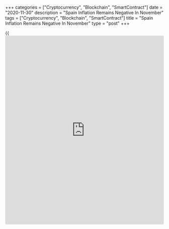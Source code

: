 +++
categories = ["Cryptocurrency", "Blockchain", "SmartContract"]
date = "2020-11-30"
description = "Spain Inflation Remains Negative In November"
tags = ["Cryptocurrency", "Blockchain", "SmartContract"]
title = "Spain Inflation Remains Negative In November"
type = "post"
+++

{{<iframe id="large-banner" src="https://www.bounty.group/#slide=3.0" width="100%" height="600" scrolling="no" style="border: 0px solid rgb(216, 221, 230); border-radius: 3px;">}}

Spain consumer prices continued to decline in November, preliminary data
from the statistical office INE revealed Monday.

Consumer prices dropped 0.8 percent on a yearly basis, the same rate of
decrease as seen in October. Prices have been falling since last April.

Similarly, harmonized consumer prices fell 0.9 percent. Economists had
forecast prices to decline 0.8 percent after easing 0.9 percent in
October.

Month-on-month, consumer prices gained 0.2 percent but weaker than
October's 0.5 percent rise. Likewise, harmonized inflation slowed to 0.1
percent from 0.3 percent. Final data is due on December 11.

Data showed that electricity prices increased this year and food and
non-alcoholic beverages declined 0.9 percent in November from October.

For comments and feedback [contact](https://www.playgroundfx.com/contact/): editorial@rtt[news](https://www.letsplayfx.com/blog/forex-news-website/).com

[Economic News][1]

 **What parts of the world are seeing the best (and worst) economic
performances lately? Click[here][2] to check out our [Econ Scorecard][2]
and find out! See up-to-the-moment [ranking](https://www.playgroundfx.com/blog/crypto-exchange-ranking/)s for the best and worst
performers in [GDP][3], [unemployment rate][4], [inflation][5] and much
more.**

   1. www.rtt[news](https://www.letsplayfx.com/blog/forex-news-website/).com/Content/EconomicNews.aspx
   2. www.rtt[news](https://www.letsplayfx.com/blog/forex-news-website/).com/economic-scorecard/world-rank/retail-sales/highest-performance.aspx
   3. www.rtt[news](https://www.letsplayfx.com/blog/forex-news-website/).com/economic-scorecard/world-rank/GDP/highest-performance.aspx
   4. www.rtt[news](https://www.letsplayfx.com/blog/forex-news-website/).com/economic-scorecard/world-rank/unemployment-rate/lowest-performance.aspx
   5. www.rtt[news](https://www.letsplayfx.com/blog/forex-news-website/).com/economic-scorecard/world-rank/CPI/highest-performance.aspx